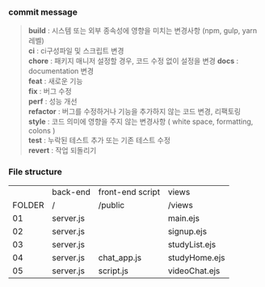 

### commit message
> **build** : 시스템 또는 외부 종속성에 영향을 미치는 변경사항 (npm, gulp, yarn 레벨) <br>
**ci** : ci구성파일 및 스크립트 변경<br>
**chore** : 패키지 매니저 설정할 경우, 코드 수정 없이 설정을 변경
**docs** : documentation 변경<br>
**feat** : 새로운 기능<br>
**fix** : 버그 수정<br>
**perf** : 성능 개선<br>
**refactor** : 버그를 수정하거나 기능을 추가하지 않는 코드 변경, 리팩토링<br>
**style** : 코드 의미에 영향을 주지 않는 변경사항 ( white space, formatting, colons )<br>
**test** : 누락된 테스트 추가 또는 기존 테스트 수정<br>
**revert** : 작업 되돌리기<br>



### File structure
<table>
    <tr>
        <td></td>
        <td>back-end</td>
        <td>front-end script</td>
        <td>views</td>
    </tr>
    <tr>
        <td>FOLDER</td>
        <td>/</td>
        <td>/public</td>
        <td>/views</td>
    </tr>
    <tr>
        <td>01</td>
        <td>server.js</td>
        <td> </td>
        <td>main.ejs</td>
    </tr>
    <tr>
        <td>02</td>
        <td>server.js</td>
        <td> </td>
        <td>signup.ejs</td>
    </tr>
    <tr>
        <td>03</td>
        <td>server.js</td>
        <td> </td>
        <td>studyList.ejs</td>
    </tr>
    <tr>
        <td>04</td>
        <td>server.js</td>
        <td>chat_app.js</td>
        <td>studyHome.ejs</td>
    </tr>
    <tr>
        <td>05</td>
        <td>server.js</td>
        <td>script.js</td>
        <td>videoChat.ejs</td>
    </tr>
</table>